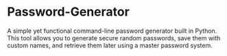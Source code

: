 # Password-Generator
A simple yet functional command-line password generator built in Python. This tool allows you to generate secure random passwords, save them with custom names, and retrieve them later using a master password system.
